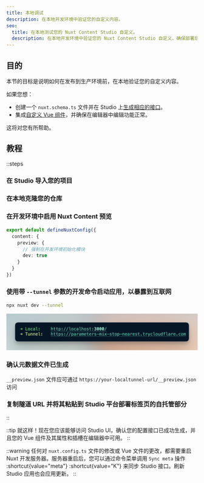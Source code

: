 ```yaml
---
title: 本地调试
description: 在本地开发环境中验证您的自定义内容。
seo:
  title: 在本地测试您的 Nuxt Content Studio 自定义。
  description: 在本地开发环境中验证您的 Nuxt Content Studio 自定义，确保部署后顺畅编辑。
---
```


## 目的

本节的目标是说明如何在发布到生产环境前，在本地验证您的自定义内容。

如果您想：

- 创建一个 `nuxt.schema.ts` 文件并在 Studio 上[生成相应的接口](/docs/studio/config)。
- 集成[自定义 Vue 组件](/docs/studio/content)，并确保在编辑器中编辑功能正常。

这将对您有所帮助。

## 教程

::steps

### 在 Studio 导入您的项目

### 在本地克隆您的仓库

### 在开发环境中启用 Nuxt Content 预览

```ts [nuxt.config.ts]
export default defineNuxtConfig({
  content: {
    preview: {
      // 强制在开发环境初始化模块
      dev: true
    }
  }
})
```

### 使用带 `--tunnel` 参数的开发命令启动应用，以暴露到互联网

```bash [Terminal]
npx nuxt dev --tunnel
```

![本地隧道暴露](/docs/studio/dev-tunnel.png)

### 确认元数据文件已生成

`__preview.json` 文件应可通过 `https://your-localtunnel-url/__preview.json` 访问

### 复制隧道 URL 并将其粘贴到 Studio 平台部署标签页的自托管部分

::

::tip
就这样！现在您应该能够访问 Studio UI，确认您的配置接口已成功生成，并且您的 Vue 组件及其属性和插槽在编辑器中可用。
::

::warning
任何对 `nuxt.config.ts` 文件的修改或 Vue 文件的更改，都需要重启 Nuxt 开发服务器。服务器重启后，您可以通过命令菜单调用 `Sync meta` 操作 :shortcut{value="meta"} :shortcut{value="K"} 来同步 Studio 接口。刷新 Studio 应用也会应用更新。
::